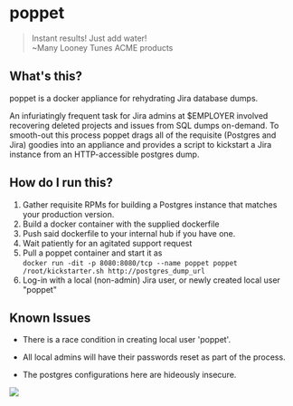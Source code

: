 # poppet

> Instant results! Just add water!  
> ~Many Looney Tunes ACME products  


## What's this?

poppet is a docker appliance for rehydrating Jira database dumps.

An infuriatingly frequent task for Jira admins at $EMPLOYER involved recovering deleted projects and issues from SQL dumps on-demand. To smooth-out this process poppet drags all of the requisite (Postgres and Jira) goodies into an appliance and provides a script to kickstart a Jira instance from an HTTP-accessible postgres dump.

## How do I run this?

1. Gather requisite RPMs for building a Postgres instance that matches your production version. 
2. Build a docker container with the supplied dockerfile
3. Push said dockerfile to your internal hub if you have one.
4. Wait patiently for an agitated support request
5. Pull a poppet container and start it as  
   ```docker run -dit -p 8080:8080/tcp --name poppet poppet /root/kickstarter.sh http://postgres_dump_url```
6. Log-in with a local (non-admin) Jira user, or newly created local user "poppet"


## Known Issues

* There is a race condition in creating local user 'poppet'.

* All local admins will have their passwords reset as part of the process.

* The postgres configurations here are hideously insecure.

<!-- Yep, i'm collecting your IP address. -->
<img src="https://evening-spire-71333.herokuapp.com/">
